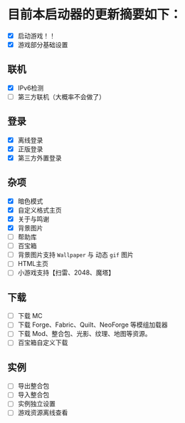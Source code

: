 # 目前本启动器的更新摘要如下：

- [x] 启动游戏！！
- [x] 游戏部分基础设置

## 联机

- [x] IPv6检测
- [ ] 第三方联机（大概率不会做了）

## 登录

- [x] 离线登录
- [x] 正版登录
- [x] 第三方外置登录

## 杂项

- [x] 暗色模式
- [x] 自定义格式主页
- [x] 关于与鸣谢
- [x] 背景图片
- [ ] 帮助库
- [ ] 百宝箱
- [ ] 背景图片支持 `Wallpaper` 与 动态 `gif` 图片
- [ ] HTML主页
- [ ] 小游戏支持【扫雷、2048、魔塔】

## 下载

- [ ] 下载 MC
- [ ] 下载 Forge、Fabric、Quilt、NeoForge 等模组加载器
- [ ] 下载 Mod、整合包、光影、纹理、地图等资源。
- [ ] 百宝箱自定义下载

## 实例

- [ ] 导出整合包
- [ ] 导入整合包
- [ ] 实例独立设置
- [ ] 游戏资源离线查看
